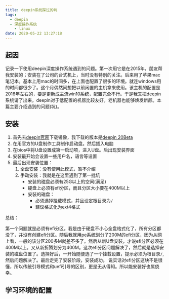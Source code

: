 ```yaml
---
title: deepin系统踩过的坑
tags:
  - deepin
  - 深度操作系统
    - linux
date: 2020-05-22 13:27:18
---
```

## 起因
记录一下使用deepin深度操作系统遇到的问题。第一次用它是在2015年，朋友帮我安装的；安装在了公司的台式机上，当时没有特别的关注。后来用了苹果mac笔记本。基本上用mac的时间多，在上面也配置了很多的环境。就连windows用的时间都很少了。这个月偶然间想把以前闲置的主机拿来使用。该主机的配置是2016年左右的，要是更新成主流win10系统，配置完全不行。于是我又把deepin系统请了出来。deepin对于低配置的机器比较友好，老机器也能够焕发新颜。本篇主要介绍遇到的问题(坑)。

## 安装

1. 首先去[deepin官网](https://www.deepin.org/en/)下载镜像，我下载的版本是[deepin 20Beta](https://www.deepin.org/download/)
2. 在用官方的U盘制作工具制作启动盘。然后插入电脑
3. 在bios中将U盘设置成第一启动项，进入U盘。后出现安装界面
4. 安装最开始会设置一些用户名，语言等设置
5. 最后出现安装位置：
    1. 全盘安装：没有使用此模式，暂不介绍
    2. 手动安装：我就是在这里遇到了第一批坑
        * 安装的磁盘必须有25G以上的空间(满足)
        * 硬盘上必须有efi分区，而且分区大小要在400M以上
        * 安装的磁盘：
            * 必须选择挂载模式，并且设定根目录为`/`
            * 建议格式化为ext4格式

 
总结：

第一个问题就是必须有efi分区。我是由于硬盘不小心全盘格式化了，所有分区都没了，并没有创建efi分区。随后我就用pe系统划分了200M的efi分区，因为从网上看，一般的该分区200多M就差不多了。然后从新U盘安装，才说efi分区必须在400M以上。又从新折腾划分为400M。这次efi分区问题解决了，然后就是选择安装的磁盘位置了。选择好后，一开始随便选了一个挂载设置，提示必须为根目录`/`,然后问题解决了。最后走完了安装阶段，安装成功。
说实话对efi分区这块不是很懂，所以传统引导模式和uefi引导的区别，更是无从得知。所以能安装好也属侥幸。

## 学习环境的配置



